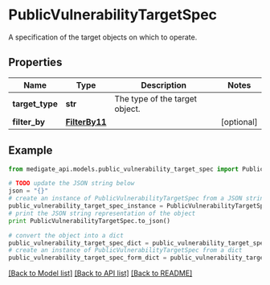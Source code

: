 # PublicVulnerabilityTargetSpec

A specification of the target objects on which to operate.

## Properties
Name | Type | Description | Notes
------------ | ------------- | ------------- | -------------
**target_type** | **str** | The type of the target object. | 
**filter_by** | [**FilterBy11**](FilterBy11.md) |  | [optional] 

## Example

```python
from medigate_api.models.public_vulnerability_target_spec import PublicVulnerabilityTargetSpec

# TODO update the JSON string below
json = "{}"
# create an instance of PublicVulnerabilityTargetSpec from a JSON string
public_vulnerability_target_spec_instance = PublicVulnerabilityTargetSpec.from_json(json)
# print the JSON string representation of the object
print PublicVulnerabilityTargetSpec.to_json()

# convert the object into a dict
public_vulnerability_target_spec_dict = public_vulnerability_target_spec_instance.to_dict()
# create an instance of PublicVulnerabilityTargetSpec from a dict
public_vulnerability_target_spec_form_dict = public_vulnerability_target_spec.from_dict(public_vulnerability_target_spec_dict)
```
[[Back to Model list]](../README.md#documentation-for-models) [[Back to API list]](../README.md#documentation-for-api-endpoints) [[Back to README]](../README.md)



